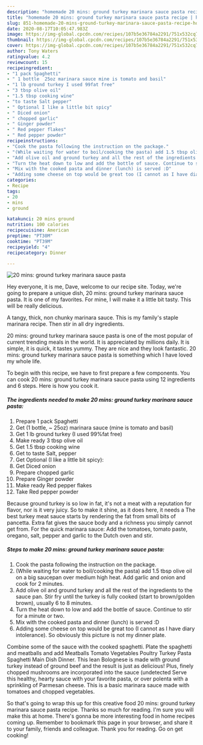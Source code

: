 ```yaml
---
description: "homemade 20 mins: ground turkey marinara sauce pasta recipe | how to make easy 20 mins: ground turkey marinara sauce pasta"
title: "homemade 20 mins: ground turkey marinara sauce pasta recipe | how to make easy 20 mins: ground turkey marinara sauce pasta"
slug: 851-homemade-20-mins-ground-turkey-marinara-sauce-pasta-recipe-how-to-make-easy-20-mins-ground-turkey-marinara-sauce-pasta
date: 2020-08-17T10:05:47.983Z
image: https://img-global.cpcdn.com/recipes/107b5e36784a2291/751x532cq70/20-mins-ground-turkey-marinara-sauce-pasta-recipe-main-photo.jpg
thumbnail: https://img-global.cpcdn.com/recipes/107b5e36784a2291/751x532cq70/20-mins-ground-turkey-marinara-sauce-pasta-recipe-main-photo.jpg
cover: https://img-global.cpcdn.com/recipes/107b5e36784a2291/751x532cq70/20-mins-ground-turkey-marinara-sauce-pasta-recipe-main-photo.jpg
author: Tony Waters
ratingvalue: 4.2
reviewcount: 15
recipeingredient:
- "1 pack Spaghetti"
- " 1 bottle  25oz marinara sauce mine is tomato and basil"
- "1 lb ground turkey I used 99fat free"
- "3 tbsp olive oil"
- "1.5 tbsp cooking wine"
- "to taste Salt pepper"
- " Optional I like a little bit spicy"
- " Diced onion"
- " chopped garlic"
- " Ginger powder"
- " Red pepper flakes"
- " Red pepper powder"
recipeinstructions:
- "Cook the pasta following the instruction on the package."
- "(While waiting for water to boil/cooking the pasta) add 1.5 tbsp olive oil on a big saucepan over medium high heat. Add garlic and onion and cook for 2 minutes."
- "Add olive oil and ground turkey and all the rest of the ingredients to the sauce pan. Stir fry until the turkey is fully cooked (start to brown/golden brown), usually 6 to 8 minutes."
- "Turn the heat down to low and add the bottle of sauce. Continue to stir for a minute or two."
- "Mix with the cooked pasta and dinner (lunch) is served :D"
- "Adding some cheese on top would be great too (I cannot as I have diary intolerance). So obviously this picture is not my dinner plate."
categories:
- Recipe
tags:
- 20
- mins
- ground

katakunci: 20 mins ground 
nutrition: 100 calories
recipecuisine: American
preptime: "PT30M"
cooktime: "PT39M"
recipeyield: "4"
recipecategory: Dinner

---
```



![20 mins: ground turkey marinara sauce pasta](https://img-global.cpcdn.com/recipes/107b5e36784a2291/751x532cq70/20-mins-ground-turkey-marinara-sauce-pasta-recipe-main-photo.jpg)

Hey everyone, it is me, Dave, welcome to our recipe site. Today, we're going to prepare a unique dish, 20 mins: ground turkey marinara sauce pasta. It is one of my favorites. For mine, I will make it a little bit tasty. This will be really delicious.

A tangy, thick, non chunky marinara sauce. This is my family&#39;s staple marinara recipe. Then stir in all dry ingredients.

20 mins: ground turkey marinara sauce pasta is one of the most popular of current trending meals in the world. It is appreciated by millions daily. It is simple, it is quick, it tastes yummy. They are nice and they look fantastic. 20 mins: ground turkey marinara sauce pasta is something which I have loved my whole life.


To begin with this recipe, we have to first prepare a few components. You can cook 20 mins: ground turkey marinara sauce pasta using 12 ingredients and 6 steps. Here is how you cook it.

<!--inarticleads1-->

##### The ingredients needed to make 20 mins: ground turkey marinara sauce pasta:

1. Prepare 1 pack Spaghetti
1. Get  (1 bottle, ~ 25oz) marinara sauce (mine is tomato and basil)
1. Get 1 lb ground turkey (I used 99%fat free)
1. Make ready 3 tbsp olive oil
1. Get 1.5 tbsp cooking wine
1. Get to taste Salt, pepper
1. Get  Optional (I like a little bit spicy):
1. Get  Diced onion
1. Prepare  chopped garlic
1. Prepare  Ginger powder
1. Make ready  Red pepper flakes
1. Take  Red pepper powder


Because ground turkey is so low in fat, it&#39;s not a meat with a reputation for flavor, nor is it very juicy. So to make it shine, as it does here, it needs a The best turkey meat sauce starts by rendering the fat from small bits of pancetta. Extra fat gives the sauce body and a richness you simply cannot get from. For the quick marinara sauce: Add the tomatoes, tomato paste, oregano, salt, pepper and garlic to the Dutch oven and stir. 

<!--inarticleads2-->

##### Steps to make 20 mins: ground turkey marinara sauce pasta:

1. Cook the pasta following the instruction on the package.
1. (While waiting for water to boil/cooking the pasta) add 1.5 tbsp olive oil on a big saucepan over medium high heat. Add garlic and onion and cook for 2 minutes.
1. Add olive oil and ground turkey and all the rest of the ingredients to the sauce pan. Stir fry until the turkey is fully cooked (start to brown/golden brown), usually 6 to 8 minutes.
1. Turn the heat down to low and add the bottle of sauce. Continue to stir for a minute or two.
1. Mix with the cooked pasta and dinner (lunch) is served :D
1. Adding some cheese on top would be great too (I cannot as I have diary intolerance). So obviously this picture is not my dinner plate.


Combine some of the sauce with the cooked spaghetti. Plate the spaghetti and meatballs and add Meatballs Tomato Vegetables Poultry Turkey Pasta Spaghetti Main Dish Dinner. This lean Bolognese is made with ground turkey instead of ground beef and the result is just as delicious! Plus, finely chopped mushrooms are incorporated into the sauce (undetected Serve this healthy, hearty sauce with your favorite pasta, or over polenta with a sprinkling of Parmesan cheese. This is a basic marinara sauce made with tomatoes and chopped vegetables. 

So that's going to wrap this up for this creative food 20 mins: ground turkey marinara sauce pasta recipe. Thanks so much for reading. I'm sure you will make this at home. There's gonna be more interesting food in home recipes coming up. Remember to bookmark this page in your browser, and share it to your family, friends and colleague. Thank you for reading. Go on get cooking!
